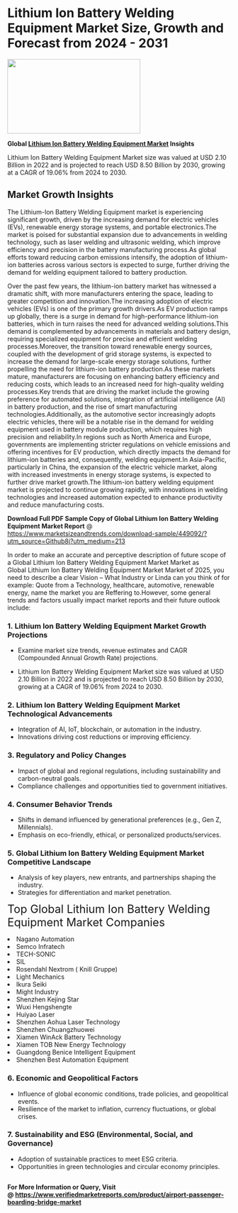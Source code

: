 <H1>Lithium Ion Battery Welding Equipment Market Size, Growth and Forecast from 2024 - 2031</H1><img class="aligncenter size-medium wp-image-584254" src="https://thirdeyenews.in/wp-content/uploads/2024/09/Global-Market-Research-300x168.jpeg" alt="" width="300" height="168" /><p><strong>Global&nbsp;<a href="https://www.marketsizeandtrends.com/download-sample/449092/?utm_source=Github8j?utm_medium=213">Lithium Ion Battery Welding Equipment Market</a> Insights</strong></p><p>Lithium Ion Battery Welding Equipment Market size was valued at USD 2.10 Billion in 2022 and is projected to reach USD 8.50 Billion by 2030, growing at a CAGR of 19.06% from 2024 to 2030.</p><p><h2>Market Growth Insights</h2> <p>The Lithium-Ion Battery Welding Equipment market is experiencing significant growth, driven by the increasing demand for electric vehicles (EVs), renewable energy storage systems, and portable electronics.The market is poised for substantial expansion due to advancements in welding technology, such as laser welding and ultrasonic welding, which improve efficiency and precision in the battery manufacturing process.As global efforts toward reducing carbon emissions intensify, the adoption of lithium-ion batteries across various sectors is expected to surge, further driving the demand for welding equipment tailored to battery production.</p> <p>Over the past few years, the lithium-ion battery market has witnessed a dramatic shift, with more manufacturers entering the space, leading to greater competition and innovation.The increasing adoption of electric vehicles (EVs) is one of the primary growth drivers.As EV production ramps up globally, there is a surge in demand for high-performance lithium-ion batteries, which in turn raises the need for advanced welding solutions.This demand is complemented by advancements in materials and battery design, requiring specialized equipment for precise and efficient welding processes.Moreover, the transition toward renewable energy sources, coupled with the development of grid storage systems, is expected to increase the demand for large-scale energy storage solutions, further propelling the need for lithium-ion battery production.As these markets mature, manufacturers are focusing on enhancing battery efficiency and reducing costs, which leads to an increased need for high-quality welding processes.Key trends that are driving the market include the growing preference for automated solutions, integration of artificial intelligence (AI) in battery production, and the rise of smart manufacturing technologies.Additionally, as the automotive sector increasingly adopts electric vehicles, there will be a notable rise in the demand for welding equipment used in battery module production, which requires high precision and reliability.In regions such as North America and Europe, governments are implementing stricter regulations on vehicle emissions and offering incentives for EV production, which directly impacts the demand for lithium-ion batteries and, consequently, welding equipment.In Asia-Pacific, particularly in China, the expansion of the electric vehicle market, along with increased investments in energy storage systems, is expected to further drive market growth.The lithium-ion battery welding equipment market is projected to continue growing rapidly, with innovations in welding technologies and increased automation expected to enhance productivity and reduce manufacturing costs.</p> <p><span class=""><strong>Download Full PDF Sample Copy of Global Lithium Ion Battery Welding Equipment Market Report</strong> @ <a href="https://www.marketsizeandtrends.com/download-sample/449092/?utm_source=Github8j?utm_medium=213" target="_blank">https://www.marketsizeandtrends.com/download-sample/449092/?utm_source=Github8j?utm_medium=213</a></span></p><p>In order to make an accurate and perceptive description of future scope of a Global&nbsp;Lithium Ion Battery Welding Equipment Market Market as Global&nbsp;Lithium Ion Battery Welding Equipment Market Market of 2025, you need to describe a clear Vision &ndash; What Industry or Linda can you think of for example: Quote from a Technology, healthcare, automotive, renewable energy, name the market you are Reffering to.However, some general trends and factors usually impact market reports and their future outlook include:</p><h3>1.&nbsp;<strong>Lithium Ion Battery Welding Equipment Market Growth Projections</strong></h3><ul><li>Examine market size trends, revenue estimates and CAGR (Compounded Annual Growth Rate) projections.</li><li><p>Lithium Ion Battery Welding Equipment Market size was valued at USD 2.10 Billion in 2022 and is projected to reach USD 8.50 Billion by 2030, growing at a CAGR of 19.06% from 2024 to 2030.</p></li></ul><h3>2.&nbsp;<strong>Lithium Ion Battery Welding Equipment Market Technological Advancements</strong></h3><ul><li>Integration of AI, IoT, blockchain, or automation in the industry.</li><li>Innovations driving cost reductions or improving efficiency.</li></ul><h3>3.&nbsp;<strong>Regulatory and Policy Changes</strong></h3><ul><li>Impact of global and regional regulations, including sustainability and carbon-neutral goals.</li><li>Compliance challenges and opportunities tied to government initiatives.</li></ul><h3>4.&nbsp;<strong>Consumer Behavior Trends</strong></h3><ul><li>Shifts in demand influenced by generational preferences (e.g., Gen Z, Millennials).</li><li>Emphasis on eco-friendly, ethical, or personalized products/services.</li></ul><h3>5.&nbsp;<strong>Global Lithium Ion Battery Welding Equipment Market Competitive Landscape</strong></h3><ul><li>Analysis of key players, new entrants, and partnerships shaping the industry.</li><li>Strategies for differentiation and market penetration.</li></ul><p data-pm-slice="1 1 []"><span style="color: inherit; font-family: inherit; font-size: 25px;">Top Global Lithium Ion Battery Welding Equipment Market Companies</span></p><div class="" data-test-id=""><p><li>Nagano Automation</li><li> Semco Infratech</li><li> TECH-SONIC</li><li> SIL</li><li> Rosendahl Nextrom ( Knill Gruppe)</li><li> Light Mechanics</li><li> Ikura Seiki</li><li> Might Industry</li><li> Shenzhen Kejing Star</li><li> Wuxi Hengshengte</li><li> Huiyao Laser</li><li> Shenzhen Aohua Laser Technology</li><li> Shenzhen Chuangzhuowei</li><li> Xiamen WinAck Battery Technology</li><li> Xiamen TOB New Energy Technology</li><li> Guangdong Benice Intelligent Equipment</li><li> Shenzhen Best Automation Equipment</li></p></div><h3>6.&nbsp;<strong>Economic and Geopolitical Factors</strong></h3><ul><li>Influence of global economic conditions, trade policies, and geopolitical events.</li><li>Resilience of the market to inflation, currency fluctuations, or global crises.</li></ul><h3>7.&nbsp;<strong>Sustainability and ESG (Environmental, Social, and Governance)</strong></h3><ul><li>Adoption of sustainable practices to meet ESG criteria.</li><li>Opportunities in green technologies and circular economy principles.</li></ul><h2><strong style="font-size: 14px;">For More Information or Query, Visit @&nbsp;</strong><a style="background-color: #ffffff; font-size: 14px;" href="https://www.marketsizeandtrends.com/report/lithium-ion-battery-welding-equipment-market/" target="_blank">https://www.verifiedmarketreports.com/product/airport-passenger-boarding-bridge-market</a></h2>